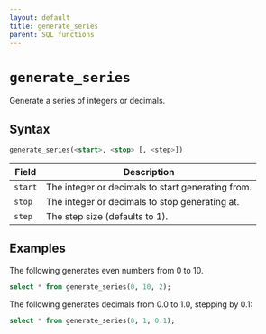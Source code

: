 ```yaml
---
layout: default
title: generate_series
parent: SQL functions
---
```


# `generate_series`

Generate a series of integers or decimals.

## Syntax

```sql
generate_series(<start>, <stop> [, <step>])
```

| Field   | Description                                       |
| ------- | ------------------------------------------------- |
| `start` | The integer or decimals to start generating from. |
| `stop`  | The integer or decimals to stop generating at.    |
| `step`  | The step size (defaults to 1).                    |

## Examples

The following generates even numbers from 0 to 10.

```sql
select * from generate_series(0, 10, 2);
```

The following generates decimals from 0.0 to 1.0, stepping by 0.1:

```sql
select * from generate_series(0, 1, 0.1);
```
